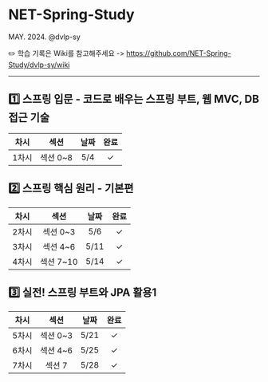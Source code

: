 # NET-Spring-Study
MAY. 2024. @dvlp-sy

✏️ 학습 기록은 Wiki를 참고해주세요 -> https://github.com/NET-Spring-Study/dvlp-sy/wiki

---

## 1️⃣ 스프링 입문 - 코드로 배우는 스프링 부트, 웹 MVC, DB 접근 기술
차시|섹션|날짜|완료|
:---:|:---:|:---:|:---:|
1차시|섹션 0~8|5/4|✓|


## 2️⃣ 스프링 핵심 원리 - 기본편
차시|섹션|날짜|완료|
:---:|:---:|:---:|:---:|
2차시|섹션 0~3|5/6|✓|
3차시|섹션 4~6|5/11|✓|
4차시|섹션 7~10|5/14|✓|

## 3️⃣  실전! 스프링 부트와 JPA 활용1
차시|섹션|날짜|완료|
:---:|:---:|:---:|:---:|
5차시|섹션 0~3|5/21|✓|
6차시|섹션 4~6|5/25|✓|
7차시|섹션 7|5/28|✓|
